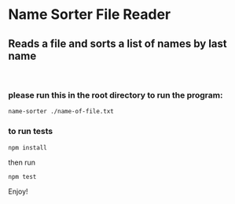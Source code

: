 # Name Sorter File Reader

## Reads a file and sorts a list of names by last name
<br>

### please run this in the root directory to run the program:
 ```
name-sorter ./name-of-file.txt
 ```


### to run tests
```
npm install
```
then run
```
npm test
```

Enjoy!
